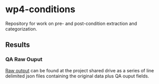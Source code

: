 # wp4-conditions
Repository for work on pre- and post-condition extraction and categorization.


## Results

### QA Raw Ouput
[Raw output](https://drive.google.com/drive/folders/1cY7LS8cMcWu4QxL-82Pcl0c5NxIQVBxp?usp=share_link) can be found at the project shared drive as a series of line delimited json files containing the original data plus QA ouput fields.
